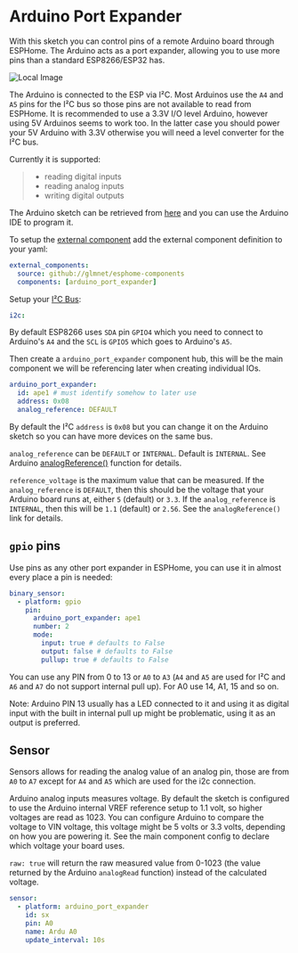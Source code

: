 # Arduino Port Expander

With this sketch you can control pins of a remote Arduino board through
ESPHome. The Arduino acts as a port expander, allowing you to use more
pins than a standard ESP8266/ESP32 has.

![Local Image](images/arduino_pro_mini.jpg)

The Arduino is connected to the ESP via I²C. Most Arduinos use the `A4`
and `A5` pins for the I²C bus so those pins are not available to read
from ESPHome. It is recommended to use a 3.3V I/O level Arduino, however
using 5V Arduinos seems to work too. In the latter case you should power
your 5V Arduino with 3.3V otherwise you will need a level converter for
the I²C bus.

Currently it is supported:

> - reading digital inputs
> - reading analog inputs
> - writing digital outputs

The Arduino sketch can be retrieved from
[here](../arduino_port_expander_sketch/arduino_port_expander_sketch.ino)
and you can use the Arduino IDE to program it.

To setup the [external component](https://esphome.io/components/external_components) add the external component definition to your
yaml:

```yaml
external_components:
  source: github://glmnet/esphome-components
  components: [arduino_port_expander]
```

Setup your [I²C Bus](https://esphome.io/components/i2c):

```yaml
i2c:
```

By default ESP8266 uses `SDA` pin `GPIO4` which you need to connect to
Arduino\'s `A4` and the `SCL` is `GPIO5` which goes to Arduino\'s `A5`.

Then create a `arduino_port_expander` component hub, this will be the main component we will be referencing later when creating individual IOs.

```yaml
arduino_port_expander:
  id: ape1 # must identify somehow to later use
  address: 0x08
  analog_reference: DEFAULT
```

By default the I²C `address` is `0x08` but you can change it on the
Arduino sketch so you can have more devices on the same bus.

`analog_reference` can be `DEFAULT` or `INTERNAL`. Default is `INTERNAL`. See
Arduino [analogReference()](https://www.arduino.cc/reference/en/language/functions/analog-io/analogreference/) function for details.

`reference_voltage` is the maximum value that can be measured.
If the `analog_reference` is `DEFAULT`, then this should be the voltage that your Arduino board runs at, either `5` (default) or `3.3`.
If the `analog_reference` is `INTERNAL`, then this will be `1.1` (default) or `2.56`.  See the `analogReference()` link for details.

## `gpio` pins

Use pins as any other port expander in ESPHome, you can use it in almost every place a pin is needed:

```yaml
binary_sensor:
  - platform: gpio
    pin:
      arduino_port_expander: ape1
      number: 2
      mode:
        input: true # defaults to False
        output: false # defaults to False
        pullup: true # defaults to False
```

You can use any PIN from 0 to 13 or `A0` to `A3` (`A4` and `A5` are used for
I²C and `A6` and `A7` do not support internal pull up).
For A0 use 14, A1, 15 and so on.

Note: Arduino PIN 13 usually has a LED connected to it and using it as digital
input with the built in internal pull up might be problematic, using it
as an output is preferred.

## Sensor

Sensors allows for reading the analog value of an analog pin, those are
from `A0` to `A7` except for `A4` and `A5` which are used for the i2c connection.

Arduino analog inputs measures voltage. By default the sketch is
configured to use the Arduino internal VREF reference setup to 1.1 volt, so
higher voltages are read as 1023. You can configure Arduino to compare
the voltage to VIN voltage, this voltage might be 5 volts or 3.3 volts,
depending on how you are powering it.  See the main component config to declare
which voltage your board uses.

`raw: true` will return the raw measured value from 0-1023 (the value returned by the Arduino `analogRead` function) instead of the calculated voltage.

```yaml
sensor:
  - platform: arduino_port_expander
    id: sx
    pin: A0
    name: Ardu A0
    update_interval: 10s
```
